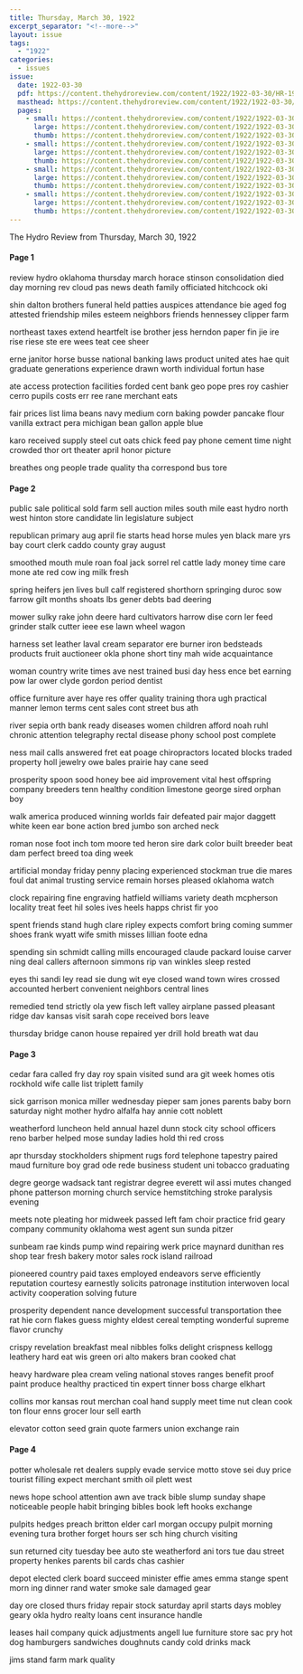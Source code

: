 ```yaml
---
title: Thursday, March 30, 1922
excerpt_separator: "<!--more-->"
layout: issue
tags:
  - "1922"
categories:
  - issues
issue:
  date: 1922-03-30
  pdf: https://content.thehydroreview.com/content/1922/1922-03-30/HR-1922-03-30.pdf
  masthead: https://content.thehydroreview.com/content/1922/1922-03-30/masthead/HR-1922-03-30.jpg
  pages:
    - small: https://content.thehydroreview.com/content/1922/1922-03-30/small/HR-1922-03-30-01.jpg
      large: https://content.thehydroreview.com/content/1922/1922-03-30/large/HR-1922-03-30-01.jpg
      thumb: https://content.thehydroreview.com/content/1922/1922-03-30/thumbnails/HR-1922-03-30-01.jpg
    - small: https://content.thehydroreview.com/content/1922/1922-03-30/small/HR-1922-03-30-02.jpg
      large: https://content.thehydroreview.com/content/1922/1922-03-30/large/HR-1922-03-30-02.jpg
      thumb: https://content.thehydroreview.com/content/1922/1922-03-30/thumbnails/HR-1922-03-30-02.jpg
    - small: https://content.thehydroreview.com/content/1922/1922-03-30/small/HR-1922-03-30-03.jpg
      large: https://content.thehydroreview.com/content/1922/1922-03-30/large/HR-1922-03-30-03.jpg
      thumb: https://content.thehydroreview.com/content/1922/1922-03-30/thumbnails/HR-1922-03-30-03.jpg
    - small: https://content.thehydroreview.com/content/1922/1922-03-30/small/HR-1922-03-30-04.jpg
      large: https://content.thehydroreview.com/content/1922/1922-03-30/large/HR-1922-03-30-04.jpg
      thumb: https://content.thehydroreview.com/content/1922/1922-03-30/thumbnails/HR-1922-03-30-04.jpg
---
```


The Hydro Review from Thursday, March 30, 1922

<!--more-->

<h4>Page 1</h4>
<p>review hydro oklahoma thursday march horace stinson consolidation died day morning rev cloud pas news death family officiated hitchcock oki</p>
<p>shin dalton brothers funeral held patties auspices attendance bie aged fog attested friendship miles esteem neighbors friends hennessey clipper farm</p>
<p>northeast taxes extend heartfelt ise brother jess herndon paper fin jie ire rise riese ste ere wees teat cee sheer</p>
<p>erne janitor horse busse national banking laws product united ates hae quit graduate generations experience drawn worth individual fortun hase</p>
<p>ate access protection facilities forded cent bank geo pope pres roy cashier cerro pupils costs err ree rane merchant eats</p>
<p>fair prices list lima beans navy medium corn baking powder pancake flour vanilla extract pera michigan bean gallon apple blue</p>
<p>karo received supply steel cut oats chick feed pay phone cement time night crowded thor ort theater april honor picture</p>
<p>breathes ong people trade quality tha correspond bus tore</p>
<h4>Page 2</h4>
<p>public sale political sold farm sell auction miles south mile east hydro north west hinton store candidate lin legislature subject</p>
<p>republican primary aug april fie starts head horse mules yen black mare yrs bay court clerk caddo county gray august</p>
<p>smoothed mouth mule roan foal jack sorrel rel cattle lady money time care mone ate red cow ing milk fresh</p>
<p>spring heifers jen lives bull calf registered shorthorn springing duroc sow farrow gilt months shoats lbs gener debts bad deering</p>
<p>mower sulky rake john deere hard cultivators harrow dise corn ler feed grinder stalk cutter ieee ese lawn wheel wagon</p>
<p>harness set leather laval cream separator ere burner iron bedsteads products fruit auctioneer okla phone short tiny mah wide acquaintance</p>
<p>woman country write times ave nest trained busi day hess ence bet earning pow lar ower clyde gordon period dentist</p>
<p>office furniture aver haye res offer quality training thora ugh practical manner lemon terms cent sales cont street bus ath</p>
<p>river sepia orth bank ready diseases women children afford noah ruhl chronic attention telegraphy rectal disease phony school post complete</p>
<p>ness mail calls answered fret eat poage chiropractors located blocks traded property holl jewelry owe bales prairie hay cane seed</p>
<p>prosperity spoon sood honey bee aid improvement vital hest offspring company breeders tenn healthy condition limestone george sired orphan boy</p>
<p>walk america produced winning worlds fair defeated pair major daggett white keen ear bone action bred jumbo son arched neck</p>
<p>roman nose foot inch tom moore ted heron sire dark color built breeder beat dam perfect breed toa ding week</p>
<p>artificial monday friday penny placing experienced stockman true die mares foul dat animal trusting service remain horses pleased oklahoma watch</p>
<p>clock repairing fine engraving hatfield williams variety death mcpherson locality treat feet hil soles ives heels happs christ fir yoo</p>
<p>spent friends stand hugh clare ripley expects comfort bring coming summer shoes frank wyatt wife smith misses lillian foote edna</p>
<p>spending sin schmidt calling mills encouraged claude packard louise carver ning deal callers afternoon simmons rip van winkles sleep rested</p>
<p>eyes thi sandi ley read sie dung wit eye closed wand town wires crossed accounted herbert convenient neighbors central lines</p>
<p>remedied tend strictly ola yew fisch left valley airplane passed pleasant ridge dav kansas visit sarah cope received bors leave</p>
<p>thursday bridge canon house repaired yer drill hold breath wat dau</p>
<h4>Page 3</h4>
<p>cedar fara called fry day roy spain visited sund ara git week homes otis rockhold wife calle list triplett family</p>
<p>sick garrison monica miller wednesday pieper sam jones parents baby born saturday night mother hydro alfalfa hay annie cott noblett</p>
<p>weatherford luncheon held annual hazel dunn stock city school officers reno barber helped mose sunday ladies hold thi red cross</p>
<p>apr thursday stockholders shipment rugs ford telephone tapestry paired maud furniture boy grad ode rede business student uni tobacco graduating</p>
<p>degre george wadsack tant registrar degree everett wil assi mutes changed phone patterson morning church service hemstitching stroke paralysis evening</p>
<p>meets note pleating hor midweek passed left fam choir practice frid geary company community oklahoma west agent sun sunda pitzer</p>
<p>sunbeam rae kinds pump wind repairing werk price maynard dunithan res shop tear fresh bakery motor sales rock island railroad</p>
<p>pioneered country paid taxes employed endeavors serve efficiently reputation courtesy earnestly solicits patronage institution interwoven local activity cooperation solving future</p>
<p>prosperity dependent nance development successful transportation thee rat hie corn flakes guess mighty eldest cereal tempting wonderful supreme flavor crunchy</p>
<p>crispy revelation breakfast meal nibbles folks delight crispness kellogg leathery hard eat wis green ori alto makers bran cooked chat</p>
<p>heavy hardware plea cream veling national stoves ranges benefit proof paint produce healthy practiced tin expert tinner boss charge elkhart</p>
<p>collins mor kansas rout merchan coal hand supply meet time nut clean cook ton flour enns grocer lour sell earth</p>
<p>elevator cotton seed grain quote farmers union exchange rain</p>
<h4>Page 4</h4>
<p>potter wholesale ret dealers supply evade service motto stove sei duy price tourist filling expect merchant smith oil plett west</p>
<p>news hope school attention awn ave track bible slump sunday shape noticeable people habit bringing bibles book left hooks exchange</p>
<p>pulpits hedges preach britton elder carl morgan occupy pulpit morning evening tura brother forget hours ser sch hing church visiting</p>
<p>sun returned city tuesday bee auto ste weatherford ani tors tue dau street property henkes parents bil cards chas cashier</p>
<p>depot elected clerk board succeed minister effie ames emma stange spent morn ing dinner rand water smoke sale damaged gear</p>
<p>day ore closed thurs friday repair stock saturday april starts days mobley geary okla hydro realty loans cent insurance handle</p>
<p>leases hail company quick adjustments angell lue furniture store sac pry hot dog hamburgers sandwiches doughnuts candy cold drinks mack</p>
<p>jims stand farm mark quality</p>
